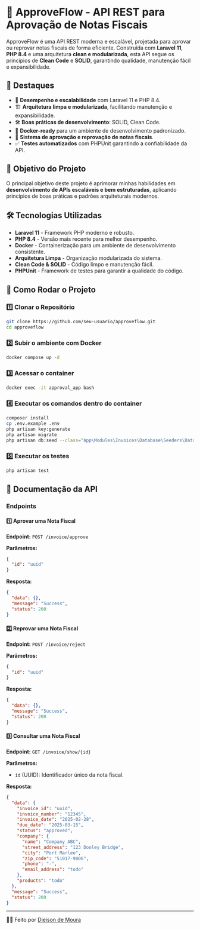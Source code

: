 # 🚀 ApproveFlow - API REST para Aprovação de Notas Fiscais

ApproveFlow é uma API REST moderna e escalável, projetada para aprovar ou reprovar notas fiscais de forma eficiente. Construída com **Laravel 11**, **PHP 8.4** e uma arquitetura **clean e modularizada**, esta API segue os princípios de **Clean Code** e **SOLID**, garantindo qualidade, manutenção fácil e expansibilidade.

## 🌟 Destaques
- 🚀 **Desempenho e escalabilidade** com Laravel 11 e PHP 8.4.
- 🏗️ **Arquitetura limpa e modularizada**, facilitando manutenção e expansibilidade.
- 🛠 **Boas práticas de desenvolvimento**: SOLID, Clean Code.
- 🐳 **Docker-ready** para um ambiente de desenvolvimento padronizado.
- 🔄 **Sistema de aprovação e reprovação de notas fiscais**.
- ✅ **Testes automatizados** com PHPUnit garantindo a confiabilidade da API.

## 🎯 Objetivo do Projeto
O principal objetivo deste projeto é aprimorar minhas habilidades em **desenvolvimento de APIs escaláveis e bem estruturadas**, aplicando princípios de boas práticas e padrões arquiteturais modernos.

## 🛠 Tecnologias Utilizadas
- **Laravel 11** - Framework PHP moderno e robusto.
- **PHP 8.4** - Versão mais recente para melhor desempenho.
- **Docker** - Containerização para um ambiente de desenvolvimento consistente.
- **Arquitetura Limpa** - Organização modularizada do sistema.
- **Clean Code & SOLID** - Código limpo e manutenção fácil.
- **PHPUnit** - Framework de testes para garantir a qualidade do código.

## 🚀 Como Rodar o Projeto

### 1️⃣ Clonar o Repositório
```bash
git clone https://github.com/seu-usuario/approveflow.git
cd approveflow
```

### 2️⃣ Subir o ambiente com Docker
```bash
docker compose up -d
```

### 3️⃣ Acessar o container
```bash
docker exec -it approval_app bash
```

### 4️⃣ Executar os comandos dentro do container
```bash
composer install
cp .env.example .env
php artisan key:generate
php artisan migrate
php artisan db:seed --class="App\Modules\Invoices\Database\Seeders\DatabaseSeeder"
```

### 5️⃣ Executar os testes
```bash
php artisan test
```

## 📖 Documentação da API

### Endpoints

#### 1️⃣ Aprovar uma Nota Fiscal
**Endpoint:** `POST /invoice/approve`

**Parâmetros:**
```json
{
  "id": "uuid"
}
```

**Resposta:**
```json
{
  "data": {},
  "message": "Success",
  "status": 200
}
```

#### 2️⃣ Reprovar uma Nota Fiscal
**Endpoint:** `POST /invoice/reject`

**Parâmetros:**
```json
{
  "id": "uuid"
}
```

**Resposta:**
```json
{
  "data": {},
  "message": "Success",
  "status": 200
}
```

#### 3️⃣ Consultar uma Nota Fiscal
**Endpoint:** `GET /invoice/show/{id}`

**Parâmetros:**
- `id` (UUID): Identificador único da nota fiscal.

**Resposta:**
```json
{
  "data": {
    "invoice_id": "uuid",
    "invoice_number": "12345",
    "invoice_date": "2025-02-28",
    "due_date": "2025-03-15",
    "status": "approved",
    "company": {
      "name": "Company ABC",
      "street_address": "123 Dooley Bridge",
      "city": "Port Marlee",
      "zip_code": "51017-9006",
      "phone": "-",
      "email_address": "todo"
    },
    "products": "todo"
  },
  "message": "Success",
  "status": 200
}
```

---

👨‍💻 Feito por [Dieison de Moura](https://github.com/dieison-de-moura)
